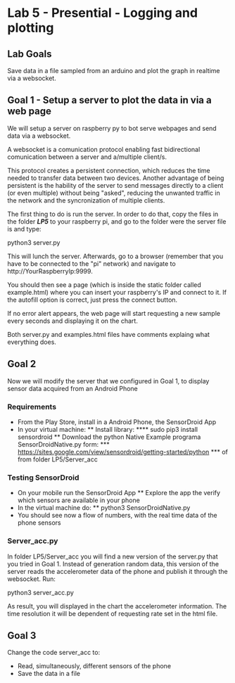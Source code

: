 # Lab 5 - Presential - Logging and plotting

## Lab Goals

Save data in a file sampled from an arduino and plot the graph in realtime via a websocket.

## Goal 1 - Setup a server to plot the data in via a web page

We will setup a server on raspberry py to bot serve webpages and send data via a websocket.

A websocket is a comunication protocol enabling fast bidirectional comunication between a server and a/multiple client/s.

This protocol creates a persistent connection, which reduces the time needed to transfer data between two devices. Another advantage of being persistent is the hability of the server to send messages directly to a client (or even multiple) without being "asked", reducing the unwanted traffic in the network and the syncronization of multiple clients.


The first thing to do is run the server. In order to do that, copy the files in the folder ***LP5*** to your raspberry pi, and go to the folder were the server file is and type:

python3 server.py

This will lunch the server. Afterwards, go to a browser (remember that you have to be connected to the "pi" network) and navigate to http://YourRaspberryIp:9999.

You should then see a page (which is inside the static folder called example.html) where you can insert your raspberry's IP and connect to it. If the autofill option is correct, just press the connect button.

If no error alert appears, the web page will start requesting a new sample every seconds and displaying it on the chart.

Both server.py and examples.html files have comments explaing what everything does.



## Goal 2

Now we will modify the server that we configured in Goal 1, to display sensor data acquired from an Android Phone

### Requirements

* From the Play Store, install in a Android Phone, the SensorDroid App
* In your virtual machine:
** Install library: 
**** sudo pip3 install sensordroid
** Download the python Native Example programa SensorDroidNative.py form:
*** https://sites.google.com/view/sensordroid/getting-started/python
*** of from folder LP5/Server_acc

### Testing SensorDroid
* On your mobile run the SensorDroid App
** Explore the app the verify which sensors are available in your phone
* In the virtual machine do:
** python3 SensorDroidNative.py
* You should see now a flow of numbers, with the real time data of the phone sensors

### Server_acc.py

In folder LP5/Server_acc you will find a new version of the server.py that you tried in Goal 1. Instead of generation random data, this version of the server reads the accelerometer data of the phone and publish it through the websocket. Run:

python3 server_acc.py

As result, you will displayed in the chart the accelerometer information. The time resolution it will be dependent of requesting rate set in the html file.



## Goal 3

Change the code server_acc to:
* Read, simultaneously, different sensors of the phone
* Save the data in a file

